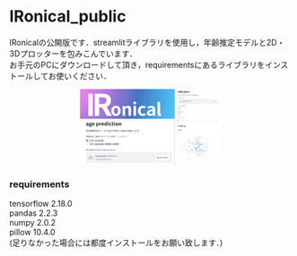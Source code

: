 # IRonical_public
IRonicalの公開版です．streamlitライブラリを使用し，年齢推定モデルと2D・3Dプロッターを包みこんでいます．  
お手元のPCにダウンロードして頂き，requirementsにあるライブラリをインストールしてお使いください．  
<div align="center">
  <img src="./IRonical_img.png" width="50%">
</div>


### requirements
tensorflow 2.18.0  
pandas 2.2.3  
numpy 2.0.2  
pillow 10.4.0  
(足りなかった場合には都度インストールをお願い致します．)
